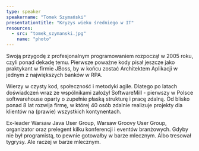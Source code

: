 ```yaml
---
type: speaker
speakername: "Tomek Szymański"
presentationtitle: "Kryzys wieku średniego w IT"
resources:
  - src: "tomek_szymanski.jpg"
    name: "photo"
---
```

Swoją przygodę z profesjonalnym programowaniem rozpoczął w 2005 roku, czyli ponad dekadę temu. Pierwsze poważne kody pisał jeszcze jako praktykant w firmie JBoss, by w końcu zostać Architektem Aplikacji w jednym z największych banków w RPA.

Wierzy w czysty kod, społeczność i metodyki agile. Dlatego po latach doświadczeń wraz ze wspólnikami założył SoftwareMill - pierwszy w Polsce softwarehouse oparty o zupełnie płaską strukturę i pracę zdalną. Od blisko ponad 8 lat rozwija firmę, w której 40 osób zdalnie realizuje projekty dla klientów na (prawie) wszystkich kontynentach.

Ex-leader Warsaw Java User Group, Warsaw Groovy User Group, organizator oraz prelegent kilku konferencji i eventów branżowych. Gdyby nie był programistą, to pewnie gotowałby w barze mlecznym. Albo tresował tygrysy. Ale raczej w barze mlecznym.
